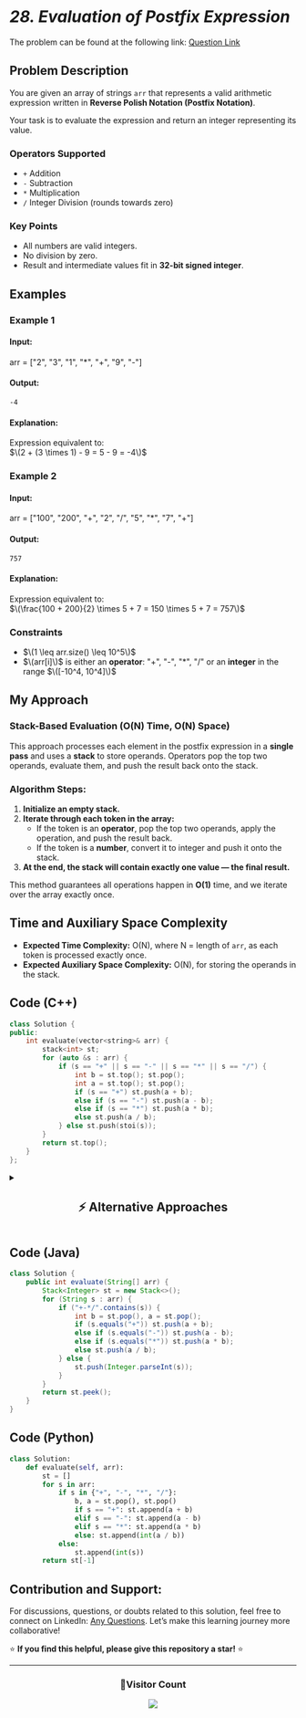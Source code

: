 # _28. Evaluation of Postfix Expression_

The problem can be found at the following link: [Question Link](https://www.geeksforgeeks.org/problems/evaluation-of-postfix-expression1735/1)

## **Problem Description**

You are given an array of strings `arr` that represents a valid arithmetic expression written in **Reverse Polish Notation (Postfix Notation)**.

Your task is to evaluate the expression and return an integer representing its value.

### **Operators Supported**

- `+` Addition
- `-` Subtraction
- `*` Multiplication
- `/` Integer Division (rounds towards zero)

### **Key Points**

- All numbers are valid integers.
- No division by zero.
- Result and intermediate values fit in **32-bit signed integer**.

## **Examples**

### **Example 1**

#### **Input:**

arr = ["2", "3", "1", "*", "+", "9", "-"]

#### **Output:**

`-4`

#### **Explanation:**

Expression equivalent to:  
$\(2 + (3 \times 1) - 9 = 5 - 9 = -4\)$

### **Example 2**

#### **Input:**

arr = ["100", "200", "+", "2", "/", "5", "*", "7", "+"]

#### **Output:**

`757`

#### **Explanation:**

Expression equivalent to:  
$\(\frac{100 + 200}{2} \times 5 + 7 = 150 \times 5 + 7 = 757\)$

### **Constraints**

- $\(1 \leq arr.size() \leq 10^5\)$
- $\(arr[i]\)$ is either an **operator**: "+", "-", "\*", "/" or an **integer** in the range $\([-10^4, 10^4]\)$

## **My Approach**

### **Stack-Based Evaluation (O(N) Time, O(N) Space)**

This approach processes each element in the postfix expression in a **single pass** and uses a **stack** to store operands. Operators pop the top two operands, evaluate them, and push the result back onto the stack.

### **Algorithm Steps:**

1. **Initialize an empty stack.**
2. **Iterate through each token in the array:**
   - If the token is an **operator**, pop the top two operands, apply the operation, and push the result back.
   - If the token is a **number**, convert it to integer and push it onto the stack.
3. **At the end, the stack will contain exactly one value — the final result.**

This method guarantees all operations happen in **O(1)** time, and we iterate over the array exactly once.

## **Time and Auxiliary Space Complexity**

- **Expected Time Complexity:** O(N), where N = length of `arr`, as each token is processed exactly once.
- **Expected Auxiliary Space Complexity:** O(N), for storing the operands in the stack.

## **Code (C++)**

```cpp
class Solution {
public:
    int evaluate(vector<string>& arr) {
        stack<int> st;
        for (auto &s : arr) {
            if (s == "+" || s == "-" || s == "*" || s == "/") {
                int b = st.top(); st.pop();
                int a = st.top(); st.pop();
                if (s == "+") st.push(a + b);
                else if (s == "-") st.push(a - b);
                else if (s == "*") st.push(a * b);
                else st.push(a / b);
            } else st.push(stoi(s));
        }
        return st.top();
    }
};
```

<details>
  <summary><h2 align="center">⚡ Alternative Approaches</h2></summary>

## **2️⃣ Using `vector<int>` as Stack (O(N) Time, O(N) Space)**

This approach **simulates a stack using a `vector<int>`**, treating the `back()` element as the top of the stack.

```cpp
class Solution {
public:
    int evaluate(vector<string>& arr) {
        vector<int> st;
        for (const string& token : arr) {
            if (token == "+" || token == "-" || token == "*" || token == "/") {
                int b = st.back(); st.pop_back();
                int a = st.back(); st.pop_back();
                if (token == "+") st.push_back(a + b);
                else if (token == "-") st.push_back(a - b);
                else if (token == "*") st.push_back(a * b);
                else st.push_back(a / b);
            } else {
                st.push_back(stoi(token));
            }
        }
        return st.back();
    }
};
```

🔹 **Pros:** Avoids `stack<int>`, works similarly.  
🔹 **Cons:** Same time and space complexity.

## **3️⃣ Recursive Approach (O(N) Time, O(N) Space)**

This approach recursively processes tokens from **right to left**, mimicking evaluation directly from the postfix array itself. It’s more theoretical and educational than practical due to recursion overhead.

```cpp
class Solution {
    int idx;

    int eval(vector<string>& arr) {
        string token = arr[idx--];
        if (isdigit(token.back()) || (token.size() > 1 && isdigit(token[1]))) {
            return stoi(token);
        }
        int b = eval(arr);
        int a = eval(arr);
        if (token == "+") return a + b;
        if (token == "-") return a - b;
        if (token == "*") return a * b;
        return a / b;
    }

public:
    int evaluate(vector<string>& arr) {
        idx = arr.size() - 1;
        return eval(arr);
    }
};
```

🔹 **Pros:** Recursive parsing for educational purposes.  
🔹 **Cons:** Not suitable for large input due to stack overflow risk.

## **📊 Comparison of Approaches**

| **Approach**          | ⏱️ **Time Complexity** | 🗂️ **Space Complexity** | ✅ **Pros**         | ⚠️ **Cons**         |
| --------------------- | ---------------------- | ----------------------- | ------------------- | ------------------- |
| **Iterative Stack**   | 🟢 O(N)                | 🟢 O(N)                 | Simple & optimal    | None                |
| **Vector as Stack**   | 🟢 O(N)                | 🟢 O(N)                 | Avoids `stack<int>` | Same complexity     |
| **Recursive Parsing** | 🟡 O(N)                | 🔴 O(N) (call stack)    | Educational         | Stack overflow risk |

## 💡 **Best Choice?**

- ✅ **For competitive programming:** **Iterative Stack (`O(N)` Time, `O(N)` Space)**.
- ✅ **For educational learning:** Recursive parsing is interesting to explore recursion-based parsing.

</details>

## **Code (Java)**

```java
class Solution {
    public int evaluate(String[] arr) {
        Stack<Integer> st = new Stack<>();
        for (String s : arr) {
            if ("+-*/".contains(s)) {
                int b = st.pop(), a = st.pop();
                if (s.equals("+")) st.push(a + b);
                else if (s.equals("-")) st.push(a - b);
                else if (s.equals("*")) st.push(a * b);
                else st.push(a / b);
            } else {
                st.push(Integer.parseInt(s));
            }
        }
        return st.peek();
    }
}
```

## **Code (Python)**

```python
class Solution:
    def evaluate(self, arr):
        st = []
        for s in arr:
            if s in {"+", "-", "*", "/"}:
                b, a = st.pop(), st.pop()
                if s == "+": st.append(a + b)
                elif s == "-": st.append(a - b)
                elif s == "*": st.append(a * b)
                else: st.append(int(a / b))
            else:
                st.append(int(s))
        return st[-1]
```

## **Contribution and Support:**

For discussions, questions, or doubts related to this solution, feel free to connect on LinkedIn: [Any Questions](https://www.linkedin.com/in/patel-hetkumar-sandipbhai-8b110525a/). Let’s make this learning journey more collaborative!

⭐ **If you find this helpful, please give this repository a star!** ⭐

---

<div align="center">
  <h3><b>📍Visitor Count</b></h3>
</div>

<p align="center">
  <img src="https://visitor-badge.laobi.icu/badge?page_id=Hunterdii.GeeksforGeeks-POTD" />
</p>
